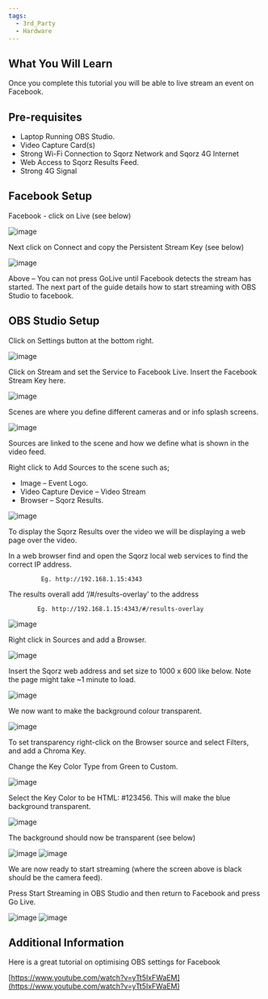 ```yaml
---
tags:
  - 3rd_Party
  - Hardware
---
```

## What You Will Learn

Once you complete this tutorial you will be able to live stream an event on Facebook.

## Pre-requisites

- Laptop Running OBS Studio.
- Video Capture Card(s)
- Strong Wi-Fi Connection to Sqorz Network and Sqorz 4G Internet
- Web Access to Sqorz Results Feed.
- Strong 4G Signal

## Facebook Setup 

Facebook - click on Live (see below)  

![image](Live-Streaming-on-Facebook-assets/image1.jpeg)

Next click on Connect and copy the Persistent Stream Key (see below)  

![image](Live-Streaming-on-Facebook-assets/image2.jpeg)

Above – You can not press GoLive until Facebook detects the stream has started. 
The next part of the guide details how to start streaming with OBS Studio to facebook.  

## OBS Studio Setup 

Click on Settings button at the bottom right. 

![image](Live-Streaming-on-Facebook-assets/image3.jpeg)

Click on Stream and set the Service to Facebook Live. Insert the Facebook Stream Key here.  

![image](Live-Streaming-on-Facebook-assets/image4.jpeg)


Scenes are where you define different cameras and or info splash screens.  

![image](Live-Streaming-on-Facebook-assets/image5.jpeg)

Sources are linked to the scene and how we define what is shown in the video feed. 

Right click to Add Sources to the scene such as;   

- Image – Event Logo.  
- Video Capture Device – Video Stream
- Browser – Sqorz Results. 

![image](Live-Streaming-on-Facebook-assets/image6.jpeg)

To display the Sqorz Results over the video we will be displaying a web page over the video. 

In a web browser find and open the Sqorz local web services to find the correct IP address. 

             Eg. http://192.168.1.15:4343  

The results overall add ‘/#/results-overlay’ to the address 

            Eg. http://192.168.1.15:4343/#/results-overlay  

![image](Live-Streaming-on-Facebook-assets/image7.jpeg)

Right click in Sources and add a Browser.

![image](Live-Streaming-on-Facebook-assets/image8.jpeg)

Insert the Sqorz web address and set size to 1000 x 600 like below. 
Note the page might take ~1 minute to load. 

![image](Live-Streaming-on-Facebook-assets/image9.jpeg)


We now want to make the background colour transparent.  

![image](Live-Streaming-on-Facebook-assets/image10.jpeg)

To set transparency right-click on the Browser source and select Filters, and add a Chroma Key. 

Change the Key Color Type from Green to Custom. 

![image](Live-Streaming-on-Facebook-assets/image11.jpeg)

Select the Key Color to be  HTML: #123456. This will make the blue background transparent.

![image](Live-Streaming-on-Facebook-assets/image12.jpeg)

The background should now be transparent (see below)  

![image](Live-Streaming-on-Facebook-assets/image13.jpeg)
![image](Live-Streaming-on-Facebook-assets/image14.jpeg)

We are now ready to start streaming (where the screen above is black should be the camera feed).  

Press Start Streaming in OBS Studio and then return to Facebook and press Go Live. 

![image](Live-Streaming-on-Facebook-assets/image15.jpeg)
![image](Live-Streaming-on-Facebook-assets/image16.jpeg)

## Additional Information

Here is a great tutorial on optimising OBS settings for Facebook 

[https://www.youtube.com/watch?v=yTt5IxFWaEM](https://www.youtube.com/watch?v=yTt5IxFWaEM)

